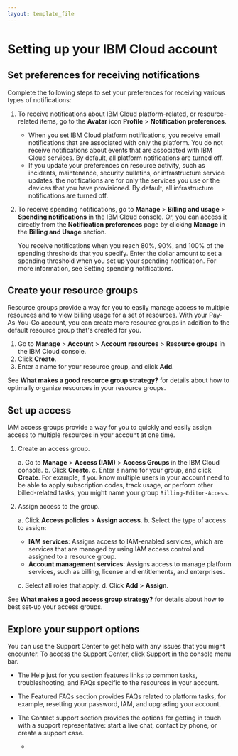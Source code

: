 ```yaml
---
layout: template_file
---
```


# Setting up your IBM Cloud account

## Set preferences for receiving notifications

Complete the following steps to set your preferences for receiving various types of notifications:

1. To receive notifications about IBM Cloud platform-related, or resource-related items, go to the **Avatar** icon **Profile** > **Notification preferences**.

    - When you set IBM Cloud platform notifications, you receive email notifications that are associated with only the platform. You do not receive notifications about events that are associated with IBM Cloud services. By default, all platform notifications are turned off.
    - If you update your preferences on resource activity, such as incidents, maintenance, security bulletins, or infrastructure service updates, the notifications are for only the services you use or the devices that you have provisioned. By default, all infrastructure notifications are turned off.
    
1. To receive spending notifications, go to **Manage** > **Billing and usage** > **Spending notifications** in the IBM Cloud console. Or, you can access it directly from the **Notification preferences** page by clicking **Manage** in the **Billing and Usage** section.

    You receive notifications when you reach 80%, 90%, and 100% of the spending thresholds that you specify. Enter the dollar amount to set a spending threshold when you set up your spending notification. For more information, see Setting spending notifications.
    
## Create your resource groups

Resource groups provide a way for you to easily manage access to multiple resources and to view billing usage for a set of resources. With your Pay-As-You-Go account, you can create more resource groups in addition to the default resource group that's created for you.

1. Go to **Manage** > **Account** > **Account resources** > **Resource groups** in the IBM Cloud console.
1. Click **Create**.
1. Enter a name for your resource group, and click **Add**.

See **What makes a good resource group strategy?** for details about how to optimally organize resources in your resource groups.

## Set up access

IAM access groups provide a way for you to quickly and easily assign access to multiple resources in your account at one time.

1. Create an access group.

    a. Go to **Manage** > **Access (IAM)** > **Access Groups** in the IBM Cloud console.
    b. Click **Create**.
    c. Enter a name for your group, and click **Create**. For example, if you know multiple users in your account need to be able to apply subscription codes, track usage, or perform other billed-related tasks, you might name your group `Billing-Editor-Access`.
    
1. Assign access to the group.

    a. Click **Access policies** > **Assign access**.
    b. Select the type of access to assign:
    - **IAM services**: Assigns access to IAM-enabled services, which are services that are managed by using IAM access control and assigned to a resource group.
    - **Account management services**: Assigns access to manage platform services, such as billing, license and entitlements, and enterprises.
    
    c. Select all roles that apply.
    d. Click **Add** > **Assign**.

See **What makes a good access group strategy?** for details about how to best set-up your access groups.

## Explore your support options

You can use the Support Center to get help with any issues that you might encounter. To access the Support Center, click Support in the console menu bar.

- The Help just for you section features links to common tasks, troubleshooting, and FAQs specific to the resources in your account.
- The Featured FAQs section provides FAQs related to platform tasks, for example, resetting your password, IAM, and upgrading your account.
- The Contact support section provides the options for getting in touch with a support representative: start a live chat, contact by phone, or create a support case.




















	- 

